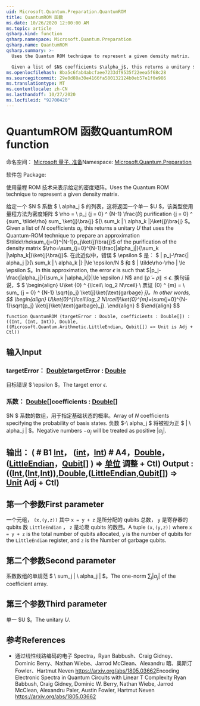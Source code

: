 ```yaml
---
uid: Microsoft.Quantum.Preparation.QuantumROM
title: QuantumROM 函数
ms.date: 10/26/2020 12:00:00 AM
ms.topic: article
qsharp.kind: function
qsharp.namespace: Microsoft.Quantum.Preparation
qsharp.name: QuantumROM
qsharp.summary: >-
  Uses the Quantum ROM technique to represent a given density matrix.

  Given a list of $N$ coefficients $\alpha_j$, this returns a unitary $U$ that uses the Quantum-ROM technique to prepare an approximation  $\tilde\rho\sum_{j=0}^{N-1}p_j\ket{j}\bra{j}$ of the purification of the density matrix $\rho=\sum_{j=0}^{N-1}\frac{|alpha_j|}{\sum_k |\alpha_k|}\ket{j}\bra{j}$. In this approximation, the error $\epsilon$ is such that $|p_j-\frac{|alpha_j|}{\sum_k |\alpha_k|}|\le \epsilon / N$ and $\|\tilde\rho - \rho\| \le \epsilon$. In other words, $$ \begin{align} U\ket{0}^{\lceil\log_2 N\rceil}\ket{0}^{m}=\sum_{j=0}^{N-1}\sqrt{p_j} \ket{j}\ket{\text{garbage}_j}. \end{align} $$
ms.openlocfilehash: 8ba5c6fab4abcfaee7233df9535f22eea5f68c28
ms.sourcegitcommit: 29e0d88a30e4166fa580132124b0eb57e1f0e986
ms.translationtype: MT
ms.contentlocale: zh-CN
ms.lasthandoff: 10/27/2020
ms.locfileid: "92700420"
---
```

# <a name="quantumrom-function"></a><span data-ttu-id="b7525-102">QuantumROM 函数</span><span class="sxs-lookup"><span data-stu-id="b7525-102">QuantumROM function</span></span>

<span data-ttu-id="b7525-103">命名空间： [Microsoft 量子. 准备](xref:Microsoft.Quantum.Preparation)</span><span class="sxs-lookup"><span data-stu-id="b7525-103">Namespace: [Microsoft.Quantum.Preparation](xref:Microsoft.Quantum.Preparation)</span></span>

<span data-ttu-id="b7525-104">软件包 [](https://nuget.org/packages/)</span><span class="sxs-lookup"><span data-stu-id="b7525-104">Package: [](https://nuget.org/packages/)</span></span>


<span data-ttu-id="b7525-105">使用量程 ROM 技术来表示给定的密度矩阵。</span><span class="sxs-lookup"><span data-stu-id="b7525-105">Uses the Quantum ROM technique to represent a given density matrix.</span></span>

<span data-ttu-id="b7525-106">给定一个 $N $ 系数 $ \ alpha_j $ 的列表，这将返回一个单一 $U $，该类型使用量程方法为密度矩阵 $ \rho = \ p_j {j = 0} ^ {N-1} \frac{的 purification {j = 0} ^ {sum_ \tilde\rho\} sum_ \ket{j}\bra{j} ${\ sum_k | \ alpha_k |}\ket{j}\bra{j} $。</span><span class="sxs-lookup"><span data-stu-id="b7525-106">Given a list of $N$ coefficients $\alpha_j$, this returns a unitary $U$ that uses the Quantum-ROM technique to prepare an approximation  $\tilde\rho\sum_{j=0}^{N-1}p_j\ket{j}\bra{j}$ of the purification of the density matrix $\rho=\sum_{j=0}^{N-1}\frac{|alpha_j|}{\sum_k |\alpha_k|}\ket{j}\bra{j}$.</span></span> <span data-ttu-id="b7525-107">在此近似中，错误 $ \epsilon $ 是： $ | p_j-\frac{| alpha_j |}{\ sum_k | \ alpha_k |} |\le \epsilon/N $ 和 $ \| \tilde\rho-\rho \| \le \epsilon $。</span><span class="sxs-lookup"><span data-stu-id="b7525-107">In this approximation, the error $\epsilon$ is such that $|p_j-\frac{|alpha_j|}{\sum_k |\alpha_k|}|\le \epsilon / N$ and $\|\tilde\rho - \rho\| \le \epsilon$.</span></span> <span data-ttu-id="b7525-108">换句话说，$ $ \begin{align} U\ket {0} ^ {\lceil\ log_2 N\rceil} \ 票证 {0} ^ {m} = \ sum_ {j = 0} ^ {N-1} \sqrt{p_j} \ket{j}\ket{\text{garbage} _j}。</span><span class="sxs-lookup"><span data-stu-id="b7525-108">In other words, $$ \begin{align} U\ket{0}^{\lceil\log_2 N\rceil}\ket{0}^{m}=\sum_{j=0}^{N-1}\sqrt{p_j} \ket{j}\ket{\text{garbage}_j}.</span></span>
<span data-ttu-id="b7525-109">\end{align} $ $</span><span class="sxs-lookup"><span data-stu-id="b7525-109">\end{align} $$</span></span>

```qsharp
function QuantumROM (targetError : Double, coefficients : Double[]) : ((Int, (Int, Int)), Double, ((Microsoft.Quantum.Arithmetic.LittleEndian, Qubit[]) => Unit is Adj + Ctl))
```


## <a name="input"></a><span data-ttu-id="b7525-110">输入</span><span class="sxs-lookup"><span data-stu-id="b7525-110">Input</span></span>

### <a name="targeterror--double"></a><span data-ttu-id="b7525-111">targetError： [Double](xref:microsoft.quantum.lang-ref.double)</span><span class="sxs-lookup"><span data-stu-id="b7525-111">targetError : [Double](xref:microsoft.quantum.lang-ref.double)</span></span>

<span data-ttu-id="b7525-112">目标错误 $ \epsilon $。</span><span class="sxs-lookup"><span data-stu-id="b7525-112">The target error $\epsilon$.</span></span>


### <a name="coefficients--double"></a><span data-ttu-id="b7525-113">系数： [Double](xref:microsoft.quantum.lang-ref.double)[]</span><span class="sxs-lookup"><span data-stu-id="b7525-113">coefficients : [Double](xref:microsoft.quantum.lang-ref.double)[]</span></span>

<span data-ttu-id="b7525-114">$N $ 系数的数组，用于指定基础状态的概率。</span><span class="sxs-lookup"><span data-stu-id="b7525-114">Array of $N$ coefficients specifying the probability of basis states.</span></span>
<span data-ttu-id="b7525-115">负数 $-\ alpha_j $ 将被视为正 $ | \ alpha_j | $。</span><span class="sxs-lookup"><span data-stu-id="b7525-115">Negative numbers $-\alpha_j$ will be treated as positive $|\alpha_j|$.</span></span>



## <a name="output--intintintdoublelittleendianqubit--unit-adj--ctl"></a><span data-ttu-id="b7525-116">输出： ( # B1 [Int](xref:microsoft.quantum.lang-ref.int)， ([int](xref:microsoft.quantum.lang-ref.int)，[Int](xref:microsoft.quantum.lang-ref.int)) # A4，[Double](xref:microsoft.quantum.lang-ref.double)， ([LittleEndian](xref:Microsoft.Quantum.Arithmetic.LittleEndian)，[Qubit](xref:microsoft.quantum.lang-ref.qubit)[] ) => [单位](xref:microsoft.quantum.lang-ref.unit) 调整 + Ctl) </span><span class="sxs-lookup"><span data-stu-id="b7525-116">Output : (([Int](xref:microsoft.quantum.lang-ref.int),([Int](xref:microsoft.quantum.lang-ref.int),[Int](xref:microsoft.quantum.lang-ref.int))),[Double](xref:microsoft.quantum.lang-ref.double),([LittleEndian](xref:Microsoft.Quantum.Arithmetic.LittleEndian),[Qubit](xref:microsoft.quantum.lang-ref.qubit)[]) => [Unit](xref:microsoft.quantum.lang-ref.unit) Adj + Ctl)</span></span>

## <a name="first-parameter"></a><span data-ttu-id="b7525-117">第一个参数</span><span class="sxs-lookup"><span data-stu-id="b7525-117">First parameter</span></span>

<span data-ttu-id="b7525-118">一个元组， `(x,(y,z))` 其中 `x = y + z` 是所分配的 qubits 总数， `y` 是寄存器的 qubits 数 `LittleEndian` ， `z` 是垃圾 qubits 的数目。</span><span class="sxs-lookup"><span data-stu-id="b7525-118">A tuple `(x,(y,z))` where `x = y + z` is the total number of qubits allocated, `y` is the number of qubits for the `LittleEndian` register, and `z` is the Number of garbage qubits.</span></span>

## <a name="second-parameter"></a><span data-ttu-id="b7525-119">第二个参数</span><span class="sxs-lookup"><span data-stu-id="b7525-119">Second parameter</span></span>

<span data-ttu-id="b7525-120">系数数组的单规范 $ \ sum_j | \ alpha_j | $。</span><span class="sxs-lookup"><span data-stu-id="b7525-120">The one-norm $\sum_j |\alpha_j|$ of the coefficient array.</span></span>

## <a name="third-parameter"></a><span data-ttu-id="b7525-121">第三个参数</span><span class="sxs-lookup"><span data-stu-id="b7525-121">Third parameter</span></span>

<span data-ttu-id="b7525-122">单一 $U $。</span><span class="sxs-lookup"><span data-stu-id="b7525-122">The unitary $U$.</span></span>

## <a name="references"></a><span data-ttu-id="b7525-123">参考</span><span class="sxs-lookup"><span data-stu-id="b7525-123">References</span></span>

- <span data-ttu-id="b7525-124">通过线性线路编码的电子 Spectra，Ryan Babbush、Craig Gidney、Dominic Berry、Nathan Wiebe、Jarrod McClean、Alexandru 暗、奥斯汀 Fowler、Hartmut Neven https://arxiv.org/abs/1805.03662</span><span class="sxs-lookup"><span data-stu-id="b7525-124">Encoding Electronic Spectra in Quantum Circuits with Linear T Complexity Ryan Babbush, Craig Gidney, Dominic W. Berry, Nathan Wiebe, Jarrod McClean, Alexandru Paler, Austin Fowler, Hartmut Neven https://arxiv.org/abs/1805.03662</span></span>